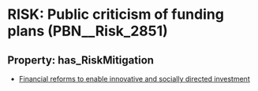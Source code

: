 # RISK: __Public criticism of funding plans__ (PBN__Risk_2851)

## Property: has_RiskMitigation

* [Financial reforms to enable innovative and socially directed investment](PBN__Mitigation_998)

